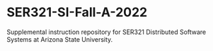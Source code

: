 # SER321-SI-Fall-A-2022
Supplemental instruction repository for SER321 Distributed Software Systems at Arizona State University.
